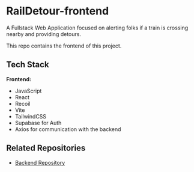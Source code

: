 # RailDetour-frontend

A Fullstack Web Application focused on alerting folks if a train is crossing nearby and providing detours.

This repo contains the frontend of this project.

## Tech Stack

**Frontend:**
- JavaScript
- React
- Recoil
- Vite
- TailwindCSS
- Supabase for Auth
- Axios for communication with the backend

## Related Repositories

- [Backend Repository](https://github.com/ralph734c/RailDetour-backend)